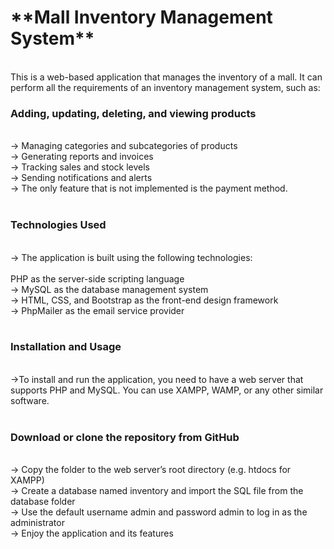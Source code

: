   <h1>**Mall Inventory Management System**</h1>

<br>
This is a web-based application that manages the inventory of a mall. It can perform all the requirements of an inventory management system, such as:
<br>
<h3>Adding, updating, deleting, and viewing products</h3><br>
-> Managing categories and subcategories of products<br>
-> Generating reports and invoices<br>
-> Tracking sales and stock levels<br>
-> Sending notifications and alerts<br>
-> The only feature that is not implemented is the payment method.<br>
<br>
<h3>Technologies Used</h3><br>
-> The application is built using the following technologies:<br>
<br>
PHP as the server-side scripting language<br>
-> MySQL as the database management system<br>
-> HTML, CSS, and Bootstrap as the front-end design framework<br>
-> PhpMailer as the email service provider<br>

<br>
<h3>Installation and Usage</h3><br>
->To install and run the application, you need to have a web server that supports PHP and MySQL. You can use XAMPP, WAMP, or any other similar software.<br>
<br>
<h3>Download or clone the repository from GitHub</h3><br>
-> Copy the folder to the web server’s root directory (e.g. htdocs for XAMPP)<br>
-> Create a database named inventory and import the SQL file from the database folder<br>
-> Use the default username admin and password admin to log in as the administrator<br>
-> Enjoy the application and its features<br>
<br>
<br>




